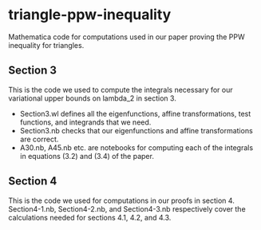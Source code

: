 # triangle-ppw-inequality
Mathematica code for computations used in our paper proving the PPW inequality for triangles.

## Section 3

This is the code we used to compute the integrals necessary for our variational upper bounds on lambda_2 in section 3.

* Section3.wl defines all the eigenfunctions, affine transformations, test functions, and integrands that we need.
* Section3.nb checks that our eigenfunctions and affine transformations are correct.
* A30.nb, A45.nb etc. are notebooks for computing each of the integrals in equations (3.2) and (3.4) of the paper.

## Section 4

This is the code we used for computations in our proofs in section 4. Section4-1.nb, Section4-2.nb, and Section4-3.nb respectively cover the calculations needed for sections 4.1, 4.2, and 4.3.
